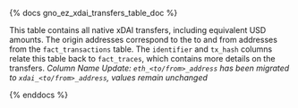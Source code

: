 {% docs gno_ez_xdai_transfers_table_doc %}

This table contains all native xDAI transfers, including equivalent USD amounts. The origin addresses correspond to the to and from addresses from the `fact_transactions` table. The `identifier` and `tx_hash` columns relate this table back to `fact_traces`, which contains more details on the transfers. *Column Name Update: `eth_<to/from>_address` has been migrated to `xdai_<to/from>_address`, values remain unchanged*

{% enddocs %}